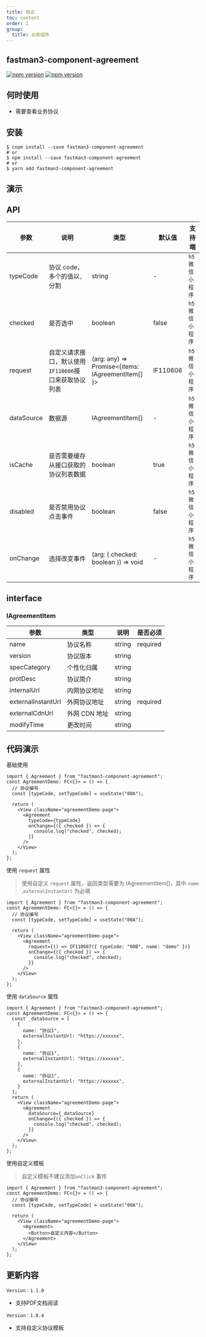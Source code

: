 ```yaml
---
title: 协议
toc: content
order: 1
group: 
  title: 业务组件
---
```


## fastman3-component-agreement

[![npm version](https://img.shields.io/npm/v/fastman3-component-agreement?color=%231890ff)](https://www.npmjs.com/package/fastman3-component-agreement) [![npm version](https://img.shields.io/npm/dy/fastman3-component-agreement)](https://www.npmjs.com/package/fastman3-component-agreement)

## 何时使用

- 需要查看业务协议

## 安装
```shell
$ cnpm install --save fastman3-component-agreement
# or
$ npm install --save fastman3-component-agreement
# or
$ yarn add fastman3-component-agreement
```

## 演示
<Mobile url="http://easycli.cn:8891/components/agreement-demo-h5" sourcekey="agreement"></Mobile>

## API

| 参数       | 说明                                                 | 类型                                                                                                                | 默认值   | 支持端                                                |
| ---------- | ---------------------------------------------------- | ------------------------------------------------------------------------------------------------------------------- | -------- | ----------------------------------------------------- |
| typeCode   | 协议 code，多个的值以`,`分割                         | <div class="api-type">string</div>                                                                                  | -        | <div class='api-col-100'>`h5`<br/>`微信小程序` </div> |
| checked    | 是否选中                                             | <div class="api-type">boolean</div>                                                                                 | false    | <div class='api-col-100'>`h5`<br/>`微信小程序` </div> |
| request    | 自定义请求接口，默认使用`IF110606`接口来获取协议列表 | <div class="api-type">(arg: any) => Promise\<{items: <div class='api-typeinterface'>IAgreementItem[]</div>}\></div> | IF110606 | <div class='api-col-100'>`h5`<br/>`微信小程序` </div> |
| dataSource | 数据源                                               | <div class="api-type"><div class='api-typeinterface'>IAgreementItem[]</div></div>                                   | -        | <div class='api-col-100'>`h5`<br/>`微信小程序` </div> |
| isCache    | 是否需要缓存从接口获取的协议列表数据                 | <div class="api-type">boolean</div>                                                                                 | true     | <div class='api-col-100'>`h5`<br/>`微信小程序` </div> |
| disabled   | 是否禁用协议点击事件                                 | <div class="api-type">boolean</div>                                                                                 | false    | <div class='api-col-100'>`h5`<br/>`微信小程序` </div> |
| onChange   | 选择改变事件                                         | (arg: { checked: boolean }) => void                                                 | -        | <div class='api-col-100'>`h5`<br/>`微信小程序` </div> |

## interface

### IAgreementItem
| 参数               | 类型          | 说明                               |是否必须|
| ------------------ | ------------- | ----------------------------------| ------|
| name               | 协议名称      | <div class="api-type">string</div> |required|
| version            | 协议版本      | <div class="api-type">string</div> ||
| specCategory       | 个性化归属     | <div class="api-type">string</div> ||
| protDesc           | 协议简介      | <div class="api-type">string</div> ||
| internalUrl        | 内网协议地址  | <div class="api-type">string</div> ||
| externalInstantUrl | 外网协议地址  | <div class="api-type">string</div> |required|
| externalCdnUrl     | 外网 CDN 地址 | <div class="api-type">string</div> ||
| modifyTime         | 更改时间      | <div class="api-type">string</div> ||


## 代码演示

基础使用

```tsx | pure
import { Agreement } from "fastman3-component-agreement";
const AgreementDemo: FC<{}> = () => {
  // 协议编号
  const [typeCode, setTypeCode] = useState("00A");

  return (
    <View className="agreementDemo-page">
      <Agreement
        typeCode={typeCode}
        onChange={({ checked }) => {
          console.log("checked", checked);
        }}
      />
    </View>
  );
};
```

使用 `request` 属性
> 使用自定义 `request` 属性，返回类型需要为 <span class="api-type">IAgreementItem[]</span>，其中 `name` ,`externalInstantUrl` 为必填

```tsx | pure
import { Agreement } from "fastman3-component-agreement";
const AgreementDemo: FC<{}> = () => {
  // 协议编号
  const [typeCode, setTypeCode] = useState("00A");

  return (
    <View className="agreementDemo-page">
      <Agreement
        request={() => IF110607({ typeCode: "00B", name: "demo" })}
        onChange={({ checked }) => {
          console.log("checked", checked);
        }}
      />
    </View>
  );
};
```

使用 `dataSource` 属性

```tsx | pure
import { Agreement } from "fastman3-component-agreement";
const AgreementDemo: FC<{}> = () => {
  const _dataSource = [
    {
      name: "协议1",
      externalInstantUrl: "https://xxxxxx",
    },
    {
      name: "协议1",
      externalInstantUrl: "https://xxxxxx",
    },
    {
      name: "协议1",
      externalInstantUrl: "https://xxxxxx",
    }
  ];
  return (
    <View className="agreementDemo-page">
      <Agreement
        dataSource={_dataSource}
        onChange={({ checked }) => {
          console.log("checked", checked);
        }}
      />
    </View>
  );
};
```

使用自定义模板
> 自定义模板不建议添加`onClick` 事件

```tsx | pure
import { Agreement } from "fastman3-component-agreement";
const AgreementDemo: FC<{}> = () => {
  // 协议编号
  const [typeCode, setTypeCode] = useState("00A");

  return (
    <View className="agreementDemo-page">
      <Agreement>
        <Button>自定义内容</Button>
      </Agreement>
    </View>
  );
};
```

## 更新内容
`Version：1.1.0`

- 支持PDF文档阅读

`Version：1.0.4`
* 支持自定义协议模板